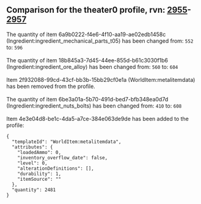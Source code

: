 ## Comparison for the theater0 profile, rvn: [2955](https://github.com/PRO100KatYT/FortniteProfileRevisions/tree/main/profiles/theater0/2955%20theater0.json)-[2957](https://github.com/PRO100KatYT/FortniteProfileRevisions/tree/main/profiles/theater0/2957%20theater0.json)

The quantity of item 6a9b0222-f4e6-4f10-aa19-ae02edb1458c (Ingredient:ingredient_mechanical_parts_t05) has been changed from: `552` to: `596`
<br><br>
The quantity of item 18b845a3-7d45-44ee-855d-b61c3030f1b6 (Ingredient:ingredient_ore_alloy) has been changed from: `560` to: `604`
<br><br>
Item 2f932088-99cd-43cf-bb3b-15bb29cf0e1a (WorldItem:metalitemdata) has been removed from the profile.
<br><br>
The quantity of item 6be3a01a-5b70-491d-bed7-bfb348ea0d7d (Ingredient:ingredient_nuts_bolts) has been changed from: `410` to: `608`
<br><br>
Item 4e3e04d8-be1c-4da5-a7ce-384e063de9de has been added to the profile:

```
{
  "templateId": "WorldItem:metalitemdata",
  "attributes": {
    "loadedAmmo": 0,
    "inventory_overflow_date": false,
    "level": 0,
    "alterationDefinitions": [],
    "durability": 1,
    "itemSource": ""
  },
  "quantity": 2481
}
```

<br><br>
